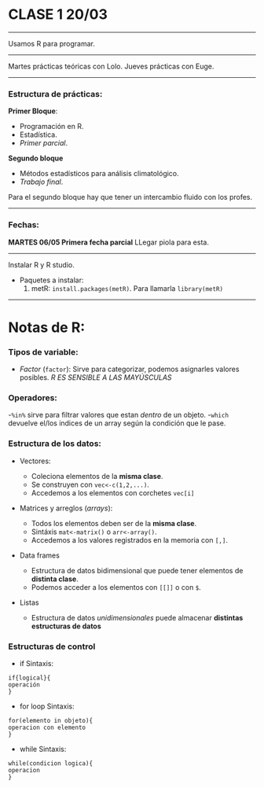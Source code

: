 # CLASE 1 20/03
---

Usamos R para programar.

---

Martes prácticas teóricas con Lolo.
Jueves prácticas con Euge.

---

### Estructura de prácticas:
**Primer Bloque**:
- Programación en R.
- Estadística.
- *Primer parcial*.

**Segundo bloque**
- Métodos estadísticos para análisis climatológico.
- *Trabajo final*.

Para el segundo bloque hay que tener un intercambio fluido con los profes.

---

### Fechas:
**MARTES 06/05 Primera fecha parcial** LLegar piola para esta.

---
Instalar R y R studio.
- Paquetes a instalar:
	1. metR: `install.packages(metR)`. Para llamarla `library(metR)`


---
# Notas de R:
### Tipos de variable:
- *Factor* (`factor`): Sirve para categorizar, podemos asignarles valores posibles.
*R ES SENSIBLE A LAS MAYÚSCULAS*

### Operadores:
-`%in%` sirve para filtrar valores que estan *dentro* de un objeto.
-`which` devuelve el/los indices de un array según la condición que le pase.

### Estructura de los datos:
- Vectores: 
  - Coleciona elementos de la **misma clase**.
  - Se construyen con `vec<-c(1,2,...)`.
  - Accedemos a los elementos con corchetes `vec[i]`

- Matrices y arreglos (*arrays*):
  - Todos los elementos deben ser de la **misma clase**.
  - Sintáxis `mat<-matrix()` o `arr<-array()`.
  - Accedemos a los valores registrados en la memoria con `[,]`.

- Data frames
  - Estructura de datos bidimensional que puede tener elementos de **distinta clase**.
  - Podemos acceder a los elementos con `[[]]` o con `$`.

- Listas
  - Estructura de datos *unidimensionales* puede almacenar **distintas estructuras de datos**

### Estructuras de control
- if
Sintaxis:
```
if{logical}{
operación
}
```
- for loop
Sintaxis:
```
for(elemento in objeto){
operacion con elemento
}
```
- while
Sintaxis:
```
while(condicion logica){
operacion
}
```
